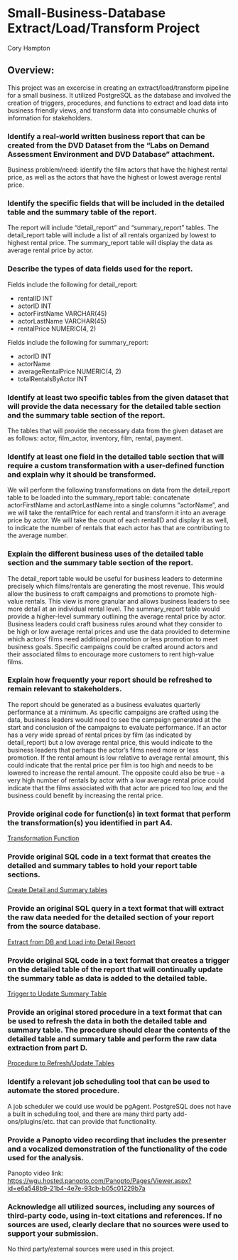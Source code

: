 # Small-Business-Database Extract/Load/Transform Project

Cory Hampton

## Overview:
This project was an excercise in creating an extract/load/transform pipeline for a small business. It utilized PostgreSQL as the database and involved the creation of triggers, procedures, and functions to extract and load data into business friendly views, and transform data into consumable chunks of information for stakeholders. 

### Identify a real-world written business report that can be created from the DVD Dataset from the “Labs on Demand Assessment Environment and DVD Database” attachment.
Business problem/need: identify the film actors that have the highest rental price, as well as the actors that have the highest or lowest average rental price. 

### Identify the specific fields that will be included in the detailed table and the summary table of the report.
The report will include “detail_report” and “summary_report” tables. The detail_report table will include a list of all rentals organized by lowest to highest rental price. The summary_report table will display the data as average rental price by actor. 

### Describe the types of data fields used for the report.
			
Fields include the following for detail_report:
- rentalID INT
- actorID INT
- actorFirstName VARCHAR(45)
- actorLastName VARCHAR(45)
- rentalPrice NUMERIC(4, 2)

Fields include the following for summary_report:
- actorID INT
- actorName 
- averageRentalPrice NUMERIC(4, 2)
- totalRentalsByActor INT

### Identify at least two specific tables from the given dataset that will provide the data necessary for the detailed table section and the summary table section of the report.
			
The tables that will provide the necessary data from the given dataset are as follows: actor, film_actor, inventory, film, rental, payment.

### Identify at least one field in the detailed table section that will require a custom transformation with a user-defined function and explain why it should be transformed.

We will perform the following transformations on data from the detail_report table to be loaded into the summary_report table: concatenate actorFirstName and actorLastName into a single columns “actorName”, and we will take the rentalPrice for each rental and transform it into an average price by actor. We will take the count of each rentalID and display it as well, to indicate the number of rentals that each actor has that are contributing to the average number. 

### Explain the different business uses of the detailed table section and the summary table section of the report.

The detail_report table would be useful for business leaders to determine precisely which films/rentals are generating the most revenue. This would allow the business to craft campaigns and promotions to promote high-value rentals. This view is more granular and allows business leaders to see more detail at an individual rental level.
The summary_report table would provide a higher-level summary outlining the average rental price by actor. Business leaders could craft business rules around what they consider to be high or low average rental prices and use the data provided to determine which actors’ films need additional promotion or less promotion to meet business goals. Specific campaigns could be crafted around actors and their associated films to encourage more customers to rent high-value films.
			
### Explain how frequently your report should be refreshed to remain relevant to stakeholders.
			
The report should be generated as a business evaluates quarterly performance at a minimum. As specific campaigns are crafted using the data, business leaders would need to see the campaign generated at the start and conclusion of the campaigns to evaluate performance. 
If an actor has a very wide spread of rental prices by film (as indicated by detail_report) but a low average rental price, this would indicate to the business leaders that perhaps the actor’s films need more or less promotion. If the rental amount is low relative to average rental amount, this could indicate that the rental price per film is too high and needs to be lowered to increase the rental amount. The opposite could also be true - a very high number of rentals by actor with a low average rental price could indicate that the films associated with that actor are priced too low, and the business could benefit by increasing the rental price. 

### Provide original code for function(s) in text format that perform the transformation(s) you identified in part A4.

[Transformation Function](https://github.com/culturedmold/Small-Business-Database/blob/main/Small%20Business%20Database/transformation_function.sql)


### Provide original SQL code in a text format that creates the detailed and summary tables to hold your report table sections.

[Create Detail and Summary tables](https://github.com/culturedmold/Small-Business-Database/blob/main/Small%20Business%20Database/detail_and_summary_tables.sql)

### Provide an original SQL query in a text format that will extract the raw data needed for the detailed section of your report from the source database.

[Extract from DB and Load into Detail Report](https://github.com/culturedmold/Small-Business-Database/blob/main/Small%20Business%20Database/extract_and_load.sql)

### Provide original SQL code in a text format that creates a trigger on the detailed table of the report that will continually update the summary table as data is added to the detailed table.

[Trigger to Update Summary Table](https://github.com/culturedmold/Small-Business-Database/blob/main/Small%20Business%20Database/update_trigger.sql)

### Provide an original stored procedure in a text format that can be used to refresh the data in both the detailed table and summary table. The procedure should clear the contents of the detailed table and summary table and perform the raw data extraction from part D.

[Procedure to Refresh/Update Tables](https://github.com/culturedmold/Small-Business-Database/blob/main/Small%20Business%20Database/update_tables_procedure.sql)

### Identify a relevant job scheduling tool that can be used to automate the stored procedure.
			
A job scheduler we could use would be pgAgent. PostgreSQL does not have a built in scheduling tool, and there are many third party add-ons/plugins/etc. that can provide that functionality.

### Provide a Panopto video recording that includes the presenter and a vocalized demonstration of the functionality of the code used for the analysis.

Panopto video link: https://wgu.hosted.panopto.com/Panopto/Pages/Viewer.aspx?id=e6a548b9-21b4-4e7e-93cb-b05c01229b7a

### Acknowledge all utilized sources, including any sources of third-party code, using in-text citations and references. If no sources are used, clearly declare that no sources were used to support your submission.

No third party/external sources were used in this project.
